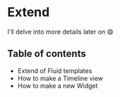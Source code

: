 # Extend

I'll delve into more details later on :smile:

## Table of contents
- Extend of Fluid templates
- How to make a Timeline view
- How to make a new Widget
